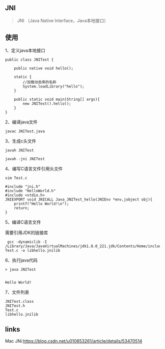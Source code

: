 ## JNI

> JNI （Java Native Interface，Java本地接口）


## 使用
1、定义java本地接口

```
public class JNITest {

    public native void hello();

    static {
        //加载动态库的名称
        System.loadLibrary("hello");
    }

    public static void main(String[] args){
        new JNITest().hello();
    }
}

```

2、编译java文件

```
javac JNITest.java
```

3、生成c头文件
```
javah JNITest

javah -jni JNITest
```

4、编写C语言文件引用头文件

`vim Test.c`
```
#include "jni.h"
#include "HelloWorld.h"
#include <stdio.h>
JNIEXPORT void JNICALL Java_JNITest_hello(JNIEnv *env,jobject obj){
    printf("Hello World!\n");
    return;
}
```
5、编译C语言文件  

需要引用JDK的链接库
```
 gcc -dynamiclib -I /Library/Java/JavaVirtualMachines/jdk1.8.0_221.jdk/Contents/Home/include Test.c -o libhello.jnilib
```

6、执行java代码
```
> java JNITest 


Hello World!
```
7、文件列表
```
JNITest.class
JNITest.h
Test.c
libhello.jnilib
```

## links

Mac JNi:https://blog.csdn.net/u010853261/article/details/53470514


